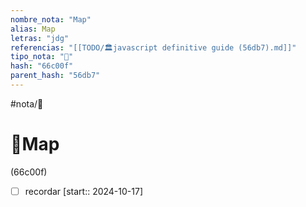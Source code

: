 ```yaml
---
nombre_nota: "Map"
alias: Map
letras: "jdg"
referencias: "[[TODO/🏛️javascript definitive guide (56db7).md]]"
tipo_nota: "📑"
hash: "66c00f"
parent_hash: "56db7"
---
```


#nota/📑

# 📑Map
<div class="hash">(66c00f)</div>

- [ ] recordar  [start:: 2024-10-17]
